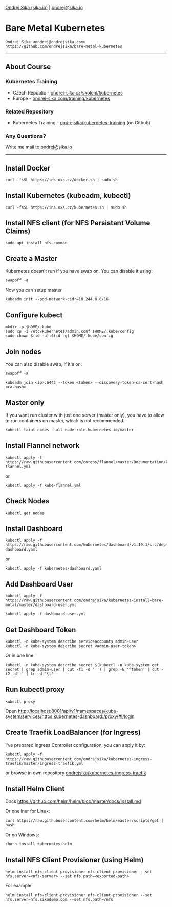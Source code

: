 [Ondrej Sika (sika.io)](https://sika.io) | <ondrej@sika.io>

# Bare Metal Kubernetes

    Ondrej Sika <ondrej@ondrejsika.com>
    https://github.com/ondrejsika/bare-metal-kubernetes

---

## About Course

### Kubernetes Training

- Czech Republic - [ondrej-sika.cz/skoleni/kubernetes](https://ondrej-sika.cz/skoleni/kubernetes?_s=gh-bmk)
- Europe - [ondrej-sika.com/training/kubernetes](https://ondrej-sika.com/training/kubernetes?_s=gh-bmk)

### Related Repository

- Kubernetes Training - [ondrejsika/kubernetes-training](https://github.com/ondrejsika/kubernetes-training) (on Github)

### Any Questions?

Write me mail to <ondrej@sika.io>

---

## Install Docker

```
curl -fsSL https://ins.oxs.cz/docker.sh | sudo sh
```

## Install Kubernetes (kubeadm, kubectl)

```
curl -fsSL https://ins.oxs.cz/kubernetes.sh | sudo sh
```

## Install NFS client (for NFS Persistant Volume Claims)

```
sudo apt install nfs-common
```

## Create a Master

Kubernetes doesn't run if you have swap on. You can disable it using:

```
swapoff -a
```

Now you can setup master

```
kubeadm init --pod-network-cidr=10.244.0.0/16
```

## Configure kubect

```
mkdir -p $HOME/.kube
sudo cp -i /etc/kubernetes/admin.conf $HOME/.kube/config
sudo chown $(id -u):$(id -g) $HOME/.kube/config
```

## Join nodes

You can also disable swap, if it's on:

```
swapoff -a
```

```
kubeadm join <ip>:6443 --token <token> --discovery-token-ca-cert-hash <ca-hash>
```

## Master only

If you want run cluster with just one server (master only), you have to allow to run containers on master, which is not recommended.

```
kubectl taint nodes --all node-role.kubernetes.io/master-
```


## Install Flannel network

```
kubectl apply -f https://raw.githubusercontent.com/coreos/flannel/master/Documentation/kube-flannel.yml
```

or

```
kubectl apply -f kube-flannel.yml
```

## Check Nodes

```
kubectl get nodes
```

## Install Dashboard

```
kubectl apply -f https://raw.githubusercontent.com/kubernetes/dashboard/v1.10.1/src/deploy/recommended/kubernetes-dashboard.yaml
```

or

```
kubectl apply -f kubernetes-dashboard.yaml
```

## Add Dashboard User

```
kubectl apply -f https://raw.githubusercontent.com/ondrejsika/kubernetes-install-bare-metal/master/dashboard-user.yml
```

```
kubectl apply -f dashboard-user.yml
```

## Get Dashboard Token

```
kubectl -n kube-system describe serviceaccounts admin-user
kubectl -n kube-system describe secret <admin-user-token>
```

Or in one line

```
kubectl -n kube-system describe secret $(kubectl -n kube-system get secret | grep admin-user | cut -f1 -d ' ') | grep -E '^token' | cut -f2 -d':' | tr -d '\t'
```

## Run kubectl proxy

```
kubectl proxy
```

Open <http://localhost:8001/api/v1/namespaces/kube-system/services/https:kubernetes-dashboard:/proxy/#!/login>

## Create Traefik LoadBalancer (for Ingress)

I've prepared Ingress Controllet configuration, you can apply it by:

```
kubectl apply -f https://raw.githubusercontent.com/ondrejsika/kubernetes-ingress-traefik/master/ingress-traefik.yml
```

or browse in own repository [ondrejsika/kubernetes-ingress-traefik](https://github.com/ondrejsika/kubernetes-ingress-traefik)


## Install Helm Client

Docs <https://github.com/helm/helm/blob/master/docs/install.md>

Or oneliner for Linux:

```
curl https://raw.githubusercontent.com/helm/helm/master/scripts/get | bash
```

Or on Windows:

```
choco install kubernetes-helm
```

## Install NFS Client Provisioner (using Helm)

```
helm install nfs-client-provisioner nfs-client-provisioner --set nfs.server=<nfs-server> --set nfs.path=<exported-path>
```

For example:

```
helm install nfs-client-provisioner nfs-client-provisioner --set nfs.server=nfs.sikademo.com --set nfs.path=/nfs
```
